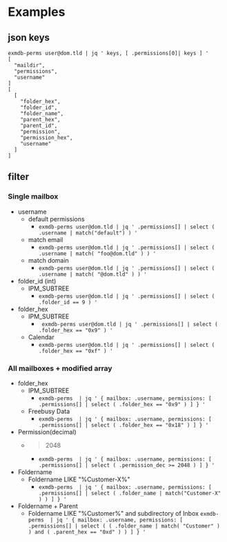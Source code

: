 # Examples

## json keys

```
exmdb-perms user@dom.tld | jq ' keys, [ .permissions[0]| keys ] '
[
  "maildir",
  "permissions",
  "username"
]
[
  [
    "folder_hex",
    "folder_id",
    "folder_name",
    "parent_hex",
    "parent_id",
    "permission",
    "permission_hex",
    "username"
  ]
]
```

## filter

### Single mailbox
- username
  - default permissions
    - `exmdb-perms user@dom.tld | jq ' .permissions[] | select ( .username | match("default") ) '`
  - match email
    - `exmdb-perms user@dom.tld | jq ' .permissions[] | select ( .username | match( "foo@dom.tld" ) ) '`
  - match domain 
    - `exmdb-perms user@dom.tld | jq ' .permissions[] | select ( .username | match( "@dom.tld" ) ) '`
- folder_id (int)
  - IPM_SUBTREE
    - `exmdb-perms user@dom.tld | jq ' .permissions[] | select ( .folder_id == 9 ) '`
- folder_hex
  - IPM_SUBTREE
    - ` exmdb-perms user@dom.tld | jq ' .permissions[] | select ( .folder_hex == "0x9" ) '`
  - Calendar
    - `exmdb-perms user@dom.tld | jq ' .permissions[] | select ( .folder_hex == "0xf" ) '`

### All mailboxes + modified array
- folder_hex
  - IPM_SUBTREE 
    - `exmdb-perms  | jq ' { mailbox: .username, permissions: [ .permissions[] | select ( .folder_hex == "0x9" ) ] } '`
  - Freebusy Data
    - `exmdb-perms  | jq ' { mailbox: .username, permissions: [ .permissions[] | select ( .folder_hex == "0x18" ) ] } '`
- Permission(decimal)
  - > 2048
    - `exmdb-perms  | jq ' { mailbox: .username, permissions: [ .permissions[] | select ( .permission_dec >= 2048 ) ] } '`
- Foldername
  - Foldername LIKE "%Customer-X%"
    - `exmdb-perms  | jq ' { mailbox: .username, permissions: [ .permissions[] | select ( .folder_name | match("Customer-X" ) ) ] } '`
- Foldername + Parent
  - Foldername LIKE "%Customer%" and subdirectory of Inbox
    `exmdb-perms  | jq ' { mailbox: .username, permissions: [ .permissions[] | select ( ( .folder_name | match( "Customer" ) ) and ( .parent_hex == "0xd" ) ) ] } '`

